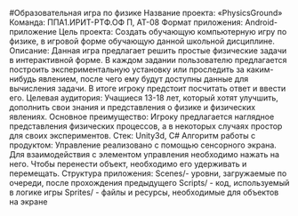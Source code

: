 #Образовательная игра по физике
Название проекта:
«PhysicsGround»
Команда:
ППA1.ИРИТ-РТФ.ОФ П, АТ-08
Формат приложения:
Android-приложение
Цель проекта:
Создать обучающую компьютерную игру по физике, в игровой форме обучающую данной школьной дисциплине.
Описание:
Данная игра предлагает решить простые физические задачи в интерактивной форме. В каждом задании пользователю предлагается построить экспериментальную установку или проследить за каким-нибудь явлением, после чего ему будут доступны данные для вычисления задачи. В итоге игроку предстоит посчитать ответ и ввести его.
Целевая аудитория:
Учащиеся 13-18 лет, который хотят улучшить, дополнить свои знания и представления о физике и физических явлениях.
Основное преимущество:
Игроку предлагается наглядное представления физических процессов, а в некоторых случаях простор для своих экспериментов. 
Стек:
Unity3d, C#
Алгоритм работы с продуктом:
Управление реализовано с помощью сенсорного экрана. Для взаимодействия с элементом управления необходимо нажать на него. Чтобы перенести объект, необходимо его удерживать и перемещать.
Структура приложения:
Scenes/- уровни, загружаемые по очереди, после прохождения предыдущего 
Scripts/ - код, используемый в логике игры
Sprites/ - файлы и ресурсы, необходимые для объектов на экране